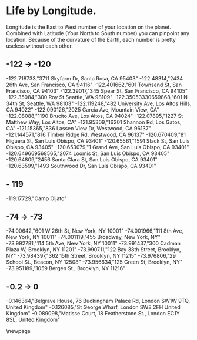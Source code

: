 # Life by Longitude.

Longitude is the East to West number of your location on the planet. Combined with Latitude (Your North to South number) you can pinpoint any location. Because of the curvature of the Earth, each number is pretty useless without each other. 

## -122 -> -120

-122.718733,"3711 Skyfarm Dr, Santa Rosa, CA 95403"
-122.48314,"2434 26th Ave, San Francisco, CA 94116"
-122.401662,"601 Townsend St, San Francisco, CA 94103"
-122.39017,"345 Spear St, San Francisco, CA 94105"
-122.35084,"300 Roy St Seattle, WA 98109"
-122.35053330659868,"601 N 34th St, Seattle, WA 98103"
-122.119248,"482 University Ave, Los Altos Hills, CA 94022"
-122.090126,"2025 Garcia Ave, Mountain View, CA"
-122.08088,"1190 Brucito Ave, Los Altos, CA 94024"
-122.07895,"1227 St Matthew Way, Los Altos, CA"
-121.95309,"16201 Shannon Rd, Los Gatos, CA"
-121.15365,"836 Lassen View Dr, Westwood, CA 96137"
-121.144571,"816 Timber Ridge Rd, Westwood, CA 96137"
-120.670409,"81 Higuera St, San Luis Obispo, CA 93401"
-120.65561,"1591 Slack St, San Luis Obispo, CA 93405"
-120.653079,"1 Grand Ave, San Luis Obispo, CA 93401"
-120.649669568565,"2074 Loomis St, San Luis Obispo, CA 93405"
-120.64809,"2456 Santa Clara St, San Luis Obispo, CA 93401"
-120.63599,"1493 Southwood Dr, San Luis Obispo, CA 93401"

## - 119

-119.17729,"Camp Oljato"

## -74 -> -73

-74.00642,"601 W 26th St, New York, NY 10001"
-74.001966,"111 8th Ave, New York, NY 10011"
-74.001119,"455 Broadway, New York, NY"
-73.992781,"114 5th Ave, New York, NY 10011"
-73.991437,"300 Cadman Plaza W, Brooklyn, NY 11201"
-73.990711,"122 Bay 38th Street, Brooklyn, NY"
-73.984397,"362 15th Street, Brooklyn, NY 11215"
-73.976806,"29 School St., Beacon, NY 12508"
-73.956634,"125 Green St, Brooklyn, NY"
-73.951189,"1059 Bergen St., Brooklyn, NY 11216"

## -0.2 -> 0

-0.146364,"Belgrave House, 76 Buckingham Palace Rd, London SW1W 9TQ, United Kingdom"
-0.126085,"St George Wharf, London SW8 2FH United Kingdom"
-0.089098,"Matisse Court, 18 Featherstone St., London EC1Y 8SL, United Kingdom"


\newpage

